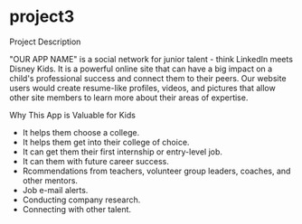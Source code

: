 # project3
Project Description

"OUR APP NAME" is a social network for junior talent - think LinkedIn meets Disney Kids. It is a powerful online site that can have a big impact on a child's professional success and connect them to their peers. Our website users would create resume-like profiles,  videos, and pictures that allow other site members to learn more about their areas of expertise.

Why This App is Valuable for Kids

*	It helps them choose a college.
*	It helps them get into their college of choice.
*	It can get them their first internship or entry-level job.
*	It can them with future career success.
*	Rcommendations from teachers, volunteer group leaders, coaches, and other mentors.
*	Job e-mail alerts.
*	Conducting company research.
*	Connecting with other talent.

